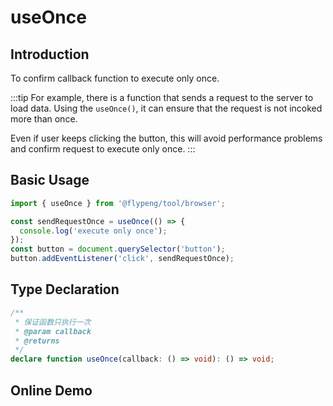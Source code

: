 # useOnce

## Introduction

To confirm callback function to execute only once.

:::tip
For example, there is a function that sends a request to the server to load data. Using the `useOnce()`, it can ensure that the request is not incoked more than once.

Even if user keeps clicking the button, this will avoid performance problems and confirm request to execute only once.
:::

## Basic Usage

```ts
import { useOnce } from '@flypeng/tool/browser';

const sendRequestOnce = useOnce(() => {
  console.log('execute only once');
});
const button = document.querySelector('button');
button.addEventListener('click', sendRequestOnce);
```

## Type Declaration

```ts
/**
 * 保证函数只执行一次
 * @param callback
 * @returns
 */
declare function useOnce(callback: () => void): () => void;
```

## Online Demo

<preview path="./index.vue" title="useOnce" description="To confirm callback function to execute only once"></preview>
